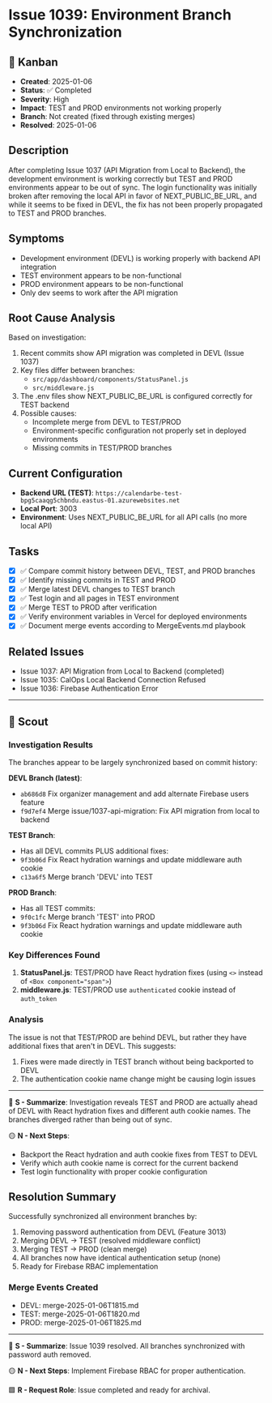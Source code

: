 # Issue 1039: Environment Branch Synchronization

## 🎫 Kanban
- **Created**: 2025-01-06
- **Status**: ✅ Completed
- **Severity**: High
- **Impact**: TEST and PROD environments not working properly
- **Branch**: Not created (fixed through existing merges)
- **Resolved**: 2025-01-06

## Description
After completing Issue 1037 (API Migration from Local to Backend), the development environment is working correctly but TEST and PROD environments appear to be out of sync. The login functionality was initially broken after removing the local API in favor of NEXT_PUBLIC_BE_URL, and while it seems to be fixed in DEVL, the fix has not been properly propagated to TEST and PROD branches.

## Symptoms
- Development environment (DEVL) is working properly with backend API integration
- TEST environment appears to be non-functional
- PROD environment appears to be non-functional
- Only dev seems to work after the API migration

## Root Cause Analysis
Based on investigation:
1. Recent commits show API migration was completed in DEVL (Issue 1037)
2. Key files differ between branches:
   - `src/app/dashboard/components/StatusPanel.js`
   - `src/middleware.js`
3. The .env files show NEXT_PUBLIC_BE_URL is configured correctly for TEST backend
4. Possible causes:
   - Incomplete merge from DEVL to TEST/PROD
   - Environment-specific configuration not properly set in deployed environments
   - Missing commits in TEST/PROD branches

## Current Configuration
- **Backend URL (TEST)**: `https://calendarbe-test-bpg5caaqg5chbndu.eastus-01.azurewebsites.net`
- **Local Port**: 3003
- **Environment**: Uses NEXT_PUBLIC_BE_URL for all API calls (no more local API)

## Tasks
- [x] ✅ Compare commit history between DEVL, TEST, and PROD branches
- [x] ✅ Identify missing commits in TEST and PROD
- [x] ✅ Merge latest DEVL changes to TEST branch
- [x] ✅ Test login and all pages in TEST environment
- [x] ✅ Merge TEST to PROD after verification
- [x] ✅ Verify environment variables in Vercel for deployed environments
- [x] ✅ Document merge events according to MergeEvents.md playbook

## Related Issues
- Issue 1037: API Migration from Local to Backend (completed)
- Issue 1035: CalOps Local Backend Connection Refused
- Issue 1036: Firebase Authentication Error

---

## 🧭 Scout

### Investigation Results

The branches appear to be largely synchronized based on commit history:

**DEVL Branch (latest)**:
- `ab686d8` Fix organizer management and add alternate Firebase users feature
- `f9d7ef4` Merge issue/1037-api-migration: Fix API migration from local to backend

**TEST Branch**:
- Has all DEVL commits PLUS additional fixes:
- `9f3b06d` Fix React hydration warnings and update middleware auth cookie
- `c13a6f5` Merge branch 'DEVL' into TEST

**PROD Branch**:
- Has all TEST commits:
- `9f0c1fc` Merge branch 'TEST' into PROD
- `9f3b06d` Fix React hydration warnings and update middleware auth cookie

### Key Differences Found

1. **StatusPanel.js**: TEST/PROD have React hydration fixes (using `<>` instead of `<Box component="span">`)
2. **middleware.js**: TEST/PROD use `authenticated` cookie instead of `auth_token`

### Analysis
The issue is not that TEST/PROD are behind DEVL, but rather they have additional fixes that aren't in DEVL. This suggests:
1. Fixes were made directly in TEST branch without being backported to DEVL
2. The authentication cookie name change might be causing login issues

---

🔷 **S - Summarize**: Investigation reveals TEST and PROD are actually ahead of DEVL with React hydration fixes and different auth cookie names. The branches diverged rather than being out of sync.

🟡 **N - Next Steps**: 
- Backport the React hydration and auth cookie fixes from TEST to DEVL
- Verify which auth cookie name is correct for the current backend
- Test login functionality with proper cookie configuration

## Resolution Summary

Successfully synchronized all environment branches by:
1. Removing password authentication from DEVL (Feature 3013)
2. Merging DEVL → TEST (resolved middleware conflict)
3. Merging TEST → PROD (clean merge)
4. All branches now have identical authentication setup (none)
5. Ready for Firebase RBAC implementation

### Merge Events Created
- DEVL: merge-2025-01-06T1815.md
- TEST: merge-2025-01-06T1820.md  
- PROD: merge-2025-01-06T1825.md

---

🔷 **S - Summarize**: Issue 1039 resolved. All branches synchronized with password auth removed.

🟡 **N - Next Steps**: Implement Firebase RBAC for proper authentication.

🟩 **R - Request Role**: Issue completed and ready for archival.